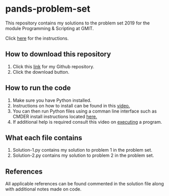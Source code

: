 # pands-problem-set

This repository contains my solutions to the problem set 2019 for the module Programming & Scripting at GMIT.

Click [here](https://github.com/ianmcloughlin/problems-pands-2019/raw/master/problems.pdf) for the instructions. 

## How to download this repository

1. Click this [link](https://github.com/Dowline1/pands-problem-set) for my Github repository.
2. Click the download button.

## How to run the code

1. Make sure you have Python installed.
2. Instructions on how to install can be found in this [video.](https://web.microsoftstream.com/video/53a85003-eaaa-4724-afc2-b99ead7a0339)
3. You can then run Python files using a comman line interface such as CMDER install instructions located [here.](https://web.microsoftstream.com/video/52f3a795-f402-4862-8e14-94d3285bc807)
4. If additional help is required consult this video on [executing](https://web.microsoftstream.com/video/cd3347c4-8296-4e8c-bb63-01ef5452de17) a program.

## What each file contains

1. Solution-1.py contains my solution to problem 1 in the problem set.
2. Solution-2.py contains my solution to problem 2 in the problem set.

## References

All applicable references can be found commented in the solution file along with additional notes made on code.